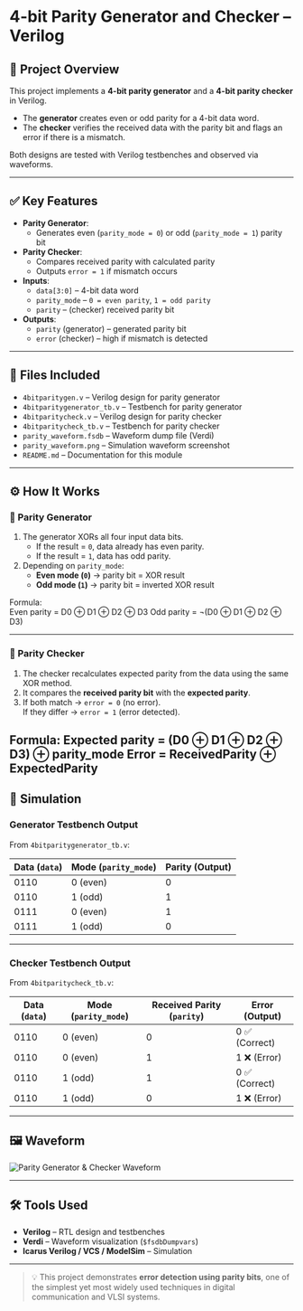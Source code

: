 # 4-bit Parity Generator and Checker – Verilog

## 🧠 Project Overview
This project implements a **4-bit parity generator** and a **4-bit parity checker** in Verilog.  
- The **generator** creates even or odd parity for a 4-bit data word.  
- The **checker** verifies the received data with the parity bit and flags an error if there is a mismatch.  

Both designs are tested with Verilog testbenches and observed via waveforms.

---

## ✅ Key Features
- **Parity Generator**:
  - Generates even (`parity_mode = 0`) or odd (`parity_mode = 1`) parity bit
- **Parity Checker**:
  - Compares received parity with calculated parity
  - Outputs `error = 1` if mismatch occurs
- **Inputs**:
  - `data[3:0]` – 4-bit data word
  - `parity_mode` – `0 = even parity`, `1 = odd parity`
  - `parity` – (checker) received parity bit
- **Outputs**:
  - `parity` (generator) – generated parity bit
  - `error` (checker) – high if mismatch is detected

---

## 📂 Files Included
- `4bitparitygen.v` – Verilog design for parity generator  
- `4bitparitygenerator_tb.v` – Testbench for parity generator  
- `4bitparitycheck.v` – Verilog design for parity checker  
- `4bitparitycheck_tb.v` – Testbench for parity checker  
- `parity_waveform.fsdb` – Waveform dump file (Verdi)  
- `parity_waveform.png` – Simulation waveform screenshot  
- `README.md` – Documentation for this module  

---

## ⚙️ How It Works

### 🔹 Parity Generator
1. The generator XORs all four input data bits.  
   - If the result = `0`, data already has even parity.  
   - If the result = `1`, data has odd parity.  
2. Depending on `parity_mode`:
   - **Even mode (`0`)** → parity bit = XOR result  
   - **Odd mode (`1`)** → parity bit = inverted XOR result  

Formula:  
Even parity = D0 ⊕ D1 ⊕ D2 ⊕ D3
Odd parity  = ¬(D0 ⊕ D1 ⊕ D2 ⊕ D3)

---

### 🔹 Parity Checker
1. The checker recalculates expected parity from the data using the same XOR method.  
2. It compares the **received parity bit** with the **expected parity**.  
3. If both match → `error = 0` (no error).  
   If they differ → `error = 1` (error detected).  

Formula:  Expected parity = (D0 ⊕ D1 ⊕ D2 ⊕ D3) ⊕ parity_mode
Error = ReceivedParity ⊕ ExpectedParity
---

## 🔗 Simulation

### Generator Testbench Output
From `4bitparitygenerator_tb.v`:

| Data (`data`) | Mode (`parity_mode`) | Parity (Output) |
|---------------|-----------------------|-----------------|
| 0110          | 0 (even)             | 0 |
| 0110          | 1 (odd)              | 1 |
| 0111          | 0 (even)             | 1 |
| 0111          | 1 (odd)              | 0 |

---

### Checker Testbench Output
From `4bitparitycheck_tb.v`:

| Data (`data`) | Mode (`parity_mode`) | Received Parity (`parity`) | Error (Output) |
|---------------|-----------------------|----------------------------|----------------|
| 0110          | 0 (even)             | 0                          | 0 ✅ (Correct) |
| 0110          | 0 (even)             | 1                          | 1 ❌ (Error)   |
| 0110          | 1 (odd)              | 1                          | 0 ✅ (Correct) |
| 0110          | 1 (odd)              | 0                          | 1 ❌ (Error)   |

---

## 🖼 Waveform
![Parity Generator & Checker Waveform](parity_waveform.png)

---

## 🛠 Tools Used
- **Verilog** – RTL design and testbenches  
- **Verdi** – Waveform visualization (`$fsdbDumpvars`)  
- **Icarus Verilog / VCS / ModelSim** – Simulation  

---

> 💡 This project demonstrates **error detection using parity bits**, one of the simplest yet most widely used techniques in digital communication and VLSI systems.